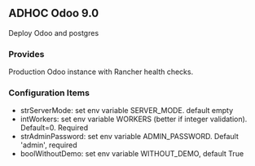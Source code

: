 ## ADHOC Odoo 9.0

Deploy Odoo and postgres

### Provides

Production Odoo instance with Rancher health checks.

### Configuration Items

 * strServerMode: set env variable SERVER_MODE. default empty
 * intWorkers: set env variable WORKERS (better if integer validation). Default=0. Required
 * strAdminPassword: set env variable ADMIN_PASSWORD. Default 'admin', required
 * boolWithoutDemo: set env variable WITHOUT_DEMO, default True
